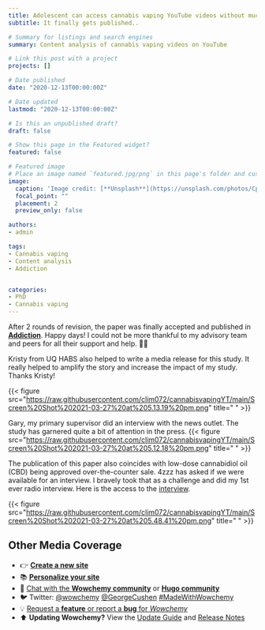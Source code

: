 ```yaml
---
title: Adolescent can access cannabis vaping YouTube videos without much restriction   
subtitle: It finally gets published..      

# Summary for listings and search engines
summary: Content analysis of cannabis vaping videos on YouTube

# Link this post with a project
projects: []

# Date published
date: "2020-12-13T00:00:00Z"

# Date updated
lastmod: "2020-12-13T00:00:00Z"

# Is this an unpublished draft?
draft: false

# Show this page in the Featured widget?
featured: false

# Featured image
# Place an image named `featured.jpg/png` in this page's folder and customize its options here.
image:
  caption: 'Image credit: [**Unsplash**](https://unsplash.com/photos/CpkOjOcXdUY)'
  focal_point: ""
  placement: 2
  preview_only: false

authors:
- admin

tags:
- Cannabis vaping
- Content analysis
- Addiction


categories:
- PhD
- Cannabis vaping
---
```


After 2 rounds of revision, the paper was finally accepted and published in [**Addiction**](https://onlinelibrary.wiley.com/doi/abs/10.1111/add.15424). Happy days! I could not be more thankful to my advisory team and peers for all their support and help. 🦄✨ 

Kristy from UQ HABS also helped to write a media release for this study. It really helped to amplify the story and increase the impact of my study.  Thanks Kristy!

{{< figure src="https://raw.githubusercontent.com/clim072/cannabisvapingYT/main/Screen%20Shot%202021-03-27%20at%205.13.19%20pm.png" title=" " >}}

Gary, my primary supervisor did an interview with the news outlet. The study has garnered quite a bit of attention in the press.
{{< figure src="https://raw.githubusercontent.com/clim072/cannabisvapingYT/main/Screen%20Shot%202021-03-27%20at%205.12.18%20pm.png" title=" " >}}

The publication of this paper also coincides with low-dose cannabidiol oil (CBD) being approved over-the-counter sale. 4zzz has asked if we were available for an interview. I bravely took that as a challenge and did my 1st ever radio interview. Here is the access to the [interview](https://www.4zzzfm.org.au/program/brisbane-line/2021-02-11%2012:00:00?fbclid=IwAR2nTOTTFRP54wyvRbhdj6doqP5aNJxAr6PCIcH-EZqHxTXFHCbFIx29S98).


{{< figure src="https://raw.githubusercontent.com/clim072/cannabisvapingYT/main/Screen%20Shot%202021-03-27%20at%205.48.41%20pm.png" title=" " >}}

## Other Media Coverage

- 👉 [**Create a new site**](https://wowchemy.com/templates/)
- 📚 [**Personalize your site**](https://wowchemy.com/docs/)
- 💬 [Chat with the **Wowchemy community**](https://discord.gg/z8wNYzb) or [**Hugo community**](https://discourse.gohugo.io)
- 🐦 Twitter: [@wowchemy](https://twitter.com/wowchemy) [@GeorgeCushen](https://twitter.com/GeorgeCushen) [#MadeWithWowchemy](https://twitter.com/search?q=(%23MadeWithWowchemy%20OR%20%23MadeWithAcademic)&src=typed_query)
- 💡 [Request a **feature** or report a **bug** for _Wowchemy_](https://github.com/wowchemy/wowchemy-hugo-modules/issues)
- ⬆️ **Updating Wowchemy?** View the [Update Guide](https://wowchemy.com/docs/guide/update/) and [Release Notes](https://wowchemy.com/updates/)



